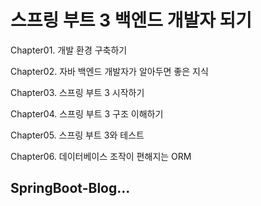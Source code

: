 # 스프링 부트 3 백엔드 개발자 되기
Chapter01. 개발 환경 구축하기


Chapter02. 자바 백엔드 개발자가 알아두면 좋은 지식


Chapter03. 스프링 부트 3 시작하기


Chapter04. 스프링 부트 3 구조 이해하기


Chapter05. 스프링 부트 3와 테스트


Chapter06. 데이터베이스 조작이 편해지는 ORM

## SpringBoot-Blog...

